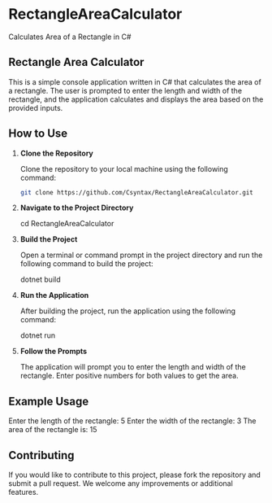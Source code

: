 # RectangleAreaCalculator

Calculates Area of a Rectangle in C#

## Rectangle Area Calculator

This is a simple console application written in C# that calculates the area of a rectangle. The user is prompted to enter the length and width of the rectangle, and the application calculates and displays the area based on the provided inputs.

## How to Use

1. **Clone the Repository**

   Clone the repository to your local machine using the following command:

   ```sh
   git clone https://github.com/Csyntax/RectangleAreaCalculator.git
   
   ```

2. **Navigate to the Project Directory**

    cd RectangleAreaCalculator

3. **Build the Project**

    Open a terminal or command prompt in the project directory and run the following command to build the project:

    dotnet build

4. **Run the Application**

     After building the project, run the application using the following command:

     dotnet run

5. **Follow the Prompts**

    The application will prompt you to enter the length and width of the rectangle. Enter positive numbers for both values to get the area.

## Example Usage

Enter the length of the rectangle: 5
Enter the width of the rectangle: 3
The area of the rectangle is: 15

## Contributing

If you would like to contribute to this project, please fork the repository and submit a pull request.
 We welcome any improvements or additional features.
